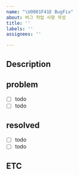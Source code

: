 ```yaml
---
name: "\U0001F41E BugFix"
about: 버그 작업 사항 작성
title: ''
labels: ''
assignees: ''

---
```


## Description


## problem
- [ ] todo
- [ ] todo

## resolved
- [ ] todo
- [ ] todo

## ETC

